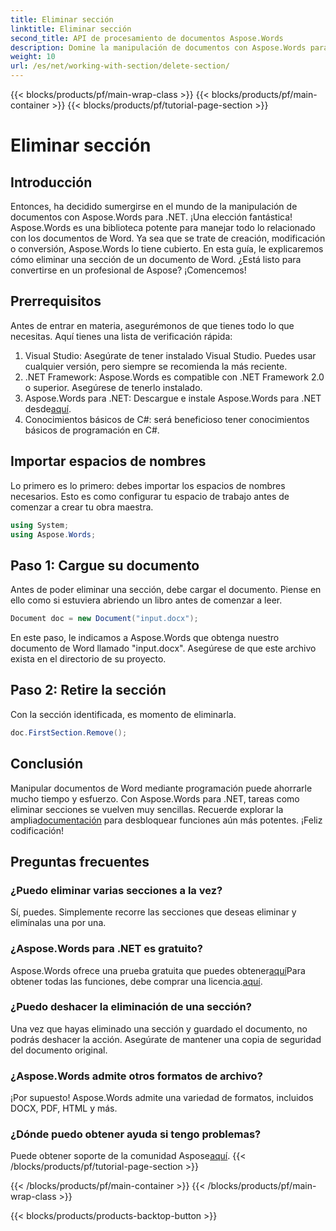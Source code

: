 ```yaml
---
title: Eliminar sección
linktitle: Eliminar sección
second_title: API de procesamiento de documentos Aspose.Words
description: Domine la manipulación de documentos con Aspose.Words para .NET. Aprenda a eliminar secciones de documentos de Word en unos sencillos pasos.
weight: 10
url: /es/net/working-with-section/delete-section/
---
```


{{< blocks/products/pf/main-wrap-class >}}
{{< blocks/products/pf/main-container >}}
{{< blocks/products/pf/tutorial-page-section >}}

# Eliminar sección

## Introducción

Entonces, ha decidido sumergirse en el mundo de la manipulación de documentos con Aspose.Words para .NET. ¡Una elección fantástica! Aspose.Words es una biblioteca potente para manejar todo lo relacionado con los documentos de Word. Ya sea que se trate de creación, modificación o conversión, Aspose.Words lo tiene cubierto. En esta guía, le explicaremos cómo eliminar una sección de un documento de Word. ¿Está listo para convertirse en un profesional de Aspose? ¡Comencemos!

## Prerrequisitos

Antes de entrar en materia, asegurémonos de que tienes todo lo que necesitas. Aquí tienes una lista de verificación rápida:

1. Visual Studio: Asegúrate de tener instalado Visual Studio. Puedes usar cualquier versión, pero siempre se recomienda la más reciente.
2. .NET Framework: Aspose.Words es compatible con .NET Framework 2.0 o superior. Asegúrese de tenerlo instalado.
3. Aspose.Words para .NET: Descargue e instale Aspose.Words para .NET desde[aquí](https://releases.aspose.com/words/net/).
4. Conocimientos básicos de C#: será beneficioso tener conocimientos básicos de programación en C#.

## Importar espacios de nombres

Lo primero es lo primero: debes importar los espacios de nombres necesarios. Esto es como configurar tu espacio de trabajo antes de comenzar a crear tu obra maestra.

```csharp
using System;
using Aspose.Words;
```

## Paso 1: Cargue su documento

Antes de poder eliminar una sección, debe cargar el documento. Piense en ello como si estuviera abriendo un libro antes de comenzar a leer.

```csharp
Document doc = new Document("input.docx");
```

En este paso, le indicamos a Aspose.Words que obtenga nuestro documento de Word llamado "input.docx". Asegúrese de que este archivo exista en el directorio de su proyecto.

## Paso 2: Retire la sección

Con la sección identificada, es momento de eliminarla.

```csharp
doc.FirstSection.Remove();
```


## Conclusión

 Manipular documentos de Word mediante programación puede ahorrarle mucho tiempo y esfuerzo. Con Aspose.Words para .NET, tareas como eliminar secciones se vuelven muy sencillas. Recuerde explorar la amplia[documentación](https://reference.aspose.com/words/net/) para desbloquear funciones aún más potentes. ¡Feliz codificación!

## Preguntas frecuentes

### ¿Puedo eliminar varias secciones a la vez?
Sí, puedes. Simplemente recorre las secciones que deseas eliminar y elimínalas una por una.

### ¿Aspose.Words para .NET es gratuito?
 Aspose.Words ofrece una prueba gratuita que puedes obtener[aquí](https://releases.aspose.com/)Para obtener todas las funciones, debe comprar una licencia.[aquí](https://purchase.aspose.com/buy).

### ¿Puedo deshacer la eliminación de una sección?
Una vez que hayas eliminado una sección y guardado el documento, no podrás deshacer la acción. Asegúrate de mantener una copia de seguridad del documento original.

### ¿Aspose.Words admite otros formatos de archivo?
¡Por supuesto! Aspose.Words admite una variedad de formatos, incluidos DOCX, PDF, HTML y más.

### ¿Dónde puedo obtener ayuda si tengo problemas?
 Puede obtener soporte de la comunidad Aspose[aquí](https://forum.aspose.com/c/words/8).
{{< /blocks/products/pf/tutorial-page-section >}}

{{< /blocks/products/pf/main-container >}}
{{< /blocks/products/pf/main-wrap-class >}}

{{< blocks/products/products-backtop-button >}}
